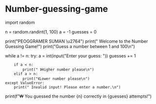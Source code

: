 # Number-guessing-game
import random

n = random.randint(1, 100)
a = -1
guesses = 0

print("PEOGGRAMER SUMAN \u2764")
print(" Welcome to the Number Guessing Game!")
print("Guess a number between 1 and 100\n")

while a != n:
    try:
        a = int(input("Enter your guess: "))
        guesses += 1

        if a < n:
            print(" 》Higher number please\n")
        elif a > n:
            print("《Lower number please\n")
    except ValueError:
        print(" Invalid input! Please enter a number.\n")

print(f"₩ You guessed the number {n} correctly in {guesses} attempts!")